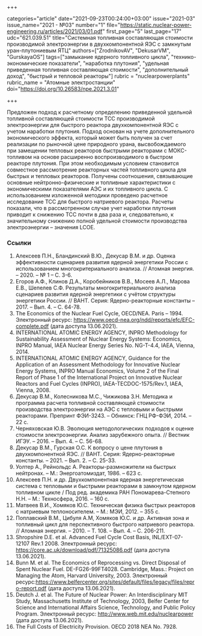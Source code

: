 +++

categories="article"
date="2021-09-23T00:24:00+03:00"
issue="2021-03"
issue_name="2021 - №03"
number="1"
file="https://static.nuclear-power-engineering.ru/articles/2021/03/01.pdf"
first_page="5"
last_page="17"
udc="621.039.51"
title="Системная топливная составляющая стоимости производимой электроэнергии в двухкомпонентной ЯЭС с замкнутым уран-плутониевым ЯТЦ"
authors=["ZrodnikovAV", "DekusarVM", "GurskayaOS"]
tags=["замыкание ядерного топливного цикла", "технико-экономические показатели", "наработка плутония", "удельная приведенная топливная составляющая стоимости", "дополнительный доход", "быстрый и тепловой реакторы"]
rubric = "nuclearpowerplants"
rubric_name = "Aтомные электростанции"
doi="https://doi.org/10.26583/npe.2021.3.01"

+++

Предложен подход к расчетному определению приведенной удельной топливной составляющей стоимости ТСС производимой электроэнергии для быстрого реактора двухкомпонентной ЯЭС с учетом наработки плутония. Подход основан на учете дополнительного экономического эффекта, который может быть получен за счет реализации по рыночной цене природного урана, высвобождаемого при замещении тепловых реакторов быстрыми реакторами с МОКС-топливом на основе расширенно воспроизводимого в быстром реакторе плутония. При этом необходимым условием становится совместное рассмотрение реакторных частей топливного цикла для быстрых и тепловых реакторов. Получены соотношения, связывающие основные нейтронно-физические и топливные характеристики с экономическими показателями АЭС и их топливного цикла. С использованием изложенной методики проведено расчетное исследование ТСС для быстрого натриевого реактора. Расчеты показали, что в рассмотренном случае учет наработки плутония приводит к снижению ТСС почти в два раза и, следовательно, к значительному снижению полной удельной стоимости производства электроэнергии – значения LCOE.

### Ссылки

1. Алексеев П.Н., Бландинский В.Ю., Декусар В.М. и др. Оценка эффективности сценариев развития ядерной энергетики России с использованием многокритериального анализа. // Атомная энергия. – 2020. – № 1 – С. 3-6.
2. Егоров А.Ф., Клинов Д.А., Коробейников В.В., Мосеев А.Л., Марова Е.В., Шепелев С.Ф. Результаты многокритериального анализа сценариев развития ядерной энергетики с учётом структуры энергетики России. // ВАНТ. Cерия: Ядерно-реакторные константы – 2017. – Вып. 4. – С. 64-78.
3. The Economics of the Nuclear Fuel Cycle, OECD/NEA. Paris – 1994. Электронный ресурс: https://www.oecd-nea.org/ndd/reports/efc/EFC-complete.pdf (дата доступа 13.06.2021).
4. INTERNATIONAL ATOMIC ENERGY AGENCY, INPRO Methodology for Sustainability Assessment of Nuclear Energy Systems: Economics, INPRO Manual, IAEA Nuclear Energy Series No. NG-T-4.4, IAEA, Vienna, 2014.
5. INTERNATIONAL ATOMIC ENERGY AGENCY, Guidance for the Application of an Assessment Methodology for Innovative Nuclear Energy Systems, INPRO Manual Economics, Volume 2 of the Final Report of Phase 1 of the International Project on Innovative Nuclear Reactors and Fuel Cycles (INPRO), IAEA-TECDOC-1575/Rev.1, IAEA, Vienna, 2008.
6. Декусар В.М., Колесникова М.С., Чижикова З.Н. Методика и программа расчета топливной составляющей стоимости производства электроэнергии на АЭС с тепловыми и быстрыми реакторами. Препринт ФЭИ-3243. – Обнинск: ГНЦ РФ-ФЭИ, 2014. – 22 с.
7. Черняховская Ю.В. Эволюция методологических подходов к оценке стоимости электроэнергии. Анализ зарубежного опыта. // Вестник ИГЭУ. – 2016. – Вып. 4. – С. 56-68.
8. Декусар В.М., Гурская О.С. К вопросу о цене плутония в двухкомпонентной ЯЭС. // ВАНТ. Серия: Ядерно-реакторные константы. – 2021. – Вып. 2. – С. 25-33.
9. Уолтер А., Рейнольдс А. Реакторы-размножители на быстрых нейтронах. – М.: Энергоатомиздат, 1986. – 623 с.
10. Алексеев П.Н. и др. Двухкомпонентная ядерная энергетическая система с тепловыми и быстрыми реакторами в замкнутом ядерном топливном цикле / Под ред. академика РАН Пономарева-Степного Н.Н. – М.: Техносфера, 2016. – 160 с.
11. Матвеев В.И., Хомяков Ю.С. Техническая физика быстрых реакторов с натриевым теплоносителем. – М.: МЭИ, 2012. – 355 с.
12. Поплавский В.М., Цибуля А.М, Хомяков Ю.С. и др. Активная зона и топливный цикл для перспективного быстрого натриевого реактора. // Атомная энергия. – 2010. – Т. 108. – Вып. 4. – С. 206-211.
13. Shropshire D.E. et al. Advanced Fuel Cycle Cost Basis, INL/EXT-07-12107 Rev.1 2008. Электронный ресурс: https://core.ac.uk/download/pdf/71325086.pdf (дата доступа 13.06.2021).
14. Bunn M. et al. The Economics of Reprocessing vs. Direct Disposal of Spent Nuclear Fuel. DE-FG26-99FT4028. Cambridge, Mass.: Project on Managing the Atom, Harvard University, 2003. Электронный ресурс:https://www.belfercenter.org/sites/default/files/legacy/files/repro-report.pdf (дата доступа 13.06.2021).
15. Deutch J. et al. The Future of Nuclear Power: An Interdisciplinary MIT Study, Massachusetts Institute of Technology, 2003, Belfer Center for Science and International Affairs Science, Technology, and Public Policy Program. Электронный ресурс: http://www.web.mit.edu/nuclearpower (дата доступа 13.06.2021).
16. The Full Costs of Electricity Provision. OECD 2018 NEA No. 7928.